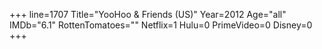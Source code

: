 +++
line=1707
Title="YooHoo & Friends (US)"
Year=2012
Age="all"
IMDb="6.1"
RottenTomatoes=""
Netflix=1
Hulu=0
PrimeVideo=0
Disney=0
+++

